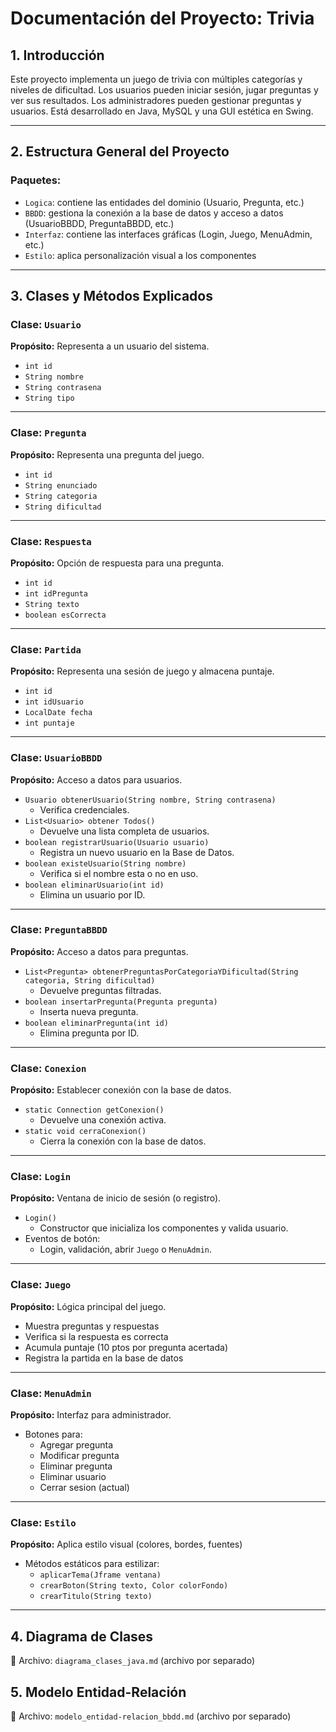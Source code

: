 
# Documentación del Proyecto: Trivia

## 1. Introducción
Este proyecto implementa un juego de trivia con múltiples categorías y niveles de dificultad. Los usuarios pueden iniciar sesión, jugar preguntas y ver sus resultados. Los administradores pueden gestionar preguntas y usuarios. Está desarrollado en Java, MySQL y una GUI estética en Swing.

---

## 2. Estructura General del Proyecto

### Paquetes:
- `Logica`: contiene las entidades del dominio (Usuario, Pregunta, etc.)
- `BBDD`: gestiona la conexión a la base de datos y acceso a datos (UsuarioBBDD, PreguntaBBDD, etc.)
- `Interfaz`: contiene las interfaces gráficas (Login, Juego, MenuAdmin, etc.)
- `Estilo`: aplica personalización visual a los componentes

---

## 3. Clases y Métodos Explicados

### Clase: `Usuario`
**Propósito:** Representa a un usuario del sistema.

- `int id`
- `String nombre`
- `String contrasena`
- `String tipo`

---

### Clase: `Pregunta`
**Propósito:** Representa una pregunta del juego.

- `int id`
- `String enunciado`
- `String categoria`
- `String dificultad`

---

### Clase: `Respuesta`
**Propósito:** Opción de respuesta para una pregunta.

- `int id`
- `int idPregunta`
- `String texto`
- `boolean esCorrecta`

---

### Clase: `Partida`
**Propósito:** Representa una sesión de juego y almacena puntaje.

- `int id`
- `int idUsuario`
- `LocalDate fecha`
- `int puntaje`

---

### Clase: `UsuarioBBDD`
**Propósito:** Acceso a datos para usuarios.

- `Usuario obtenerUsuario(String nombre, String contrasena)`
    - Verifica credenciales.
- `List<Usuario> obtener Todos()`
    - Devuelve una lista completa de usuarios.
- `boolean registrarUsuario(Usuario usuario)`
    - Registra un nuevo usuario en la Base de Datos.
- `boolean existeUsuario(String nombre)`
    - Verifica si el nombre esta o no en uso.
- `boolean eliminarUsuario(int id)`
    - Elimina un usuario por ID.

---

### Clase: `PreguntaBBDD`
**Propósito:** Acceso a datos para preguntas.

- `List<Pregunta> obtenerPreguntasPorCategoriaYDificultad(String categoria, String dificultad)`
    - Devuelve preguntas filtradas.
- `boolean insertarPregunta(Pregunta pregunta)`
    - Inserta nueva pregunta.
- `boolean eliminarPregunta(int id)`
    - Elimina pregunta por ID.

---

### Clase: `Conexion`
**Propósito:** Establecer conexión con la base de datos.

- `static Connection getConexion()`
    - Devuelve una conexión activa.
- `static void cerraConexion()`
    - Cierra la conexión con la base de datos.

---

### Clase: `Login`
**Propósito:** Ventana de inicio de sesión (o registro).

- `Login()`
    - Constructor que inicializa los componentes y valida usuario.
- Eventos de botón:
    - Login, validación, abrir `Juego` o `MenuAdmin`.

---

### Clase: `Juego`
**Propósito:** Lógica principal del juego.

- Muestra preguntas y respuestas
- Verifica si la respuesta es correcta
- Acumula puntaje (10 ptos por pregunta acertada)
- Registra la partida en la base de datos

---

### Clase: `MenuAdmin`
**Propósito:** Interfaz para administrador.

- Botones para:
    - Agregar pregunta
    - Modificar pregunta
    - Eliminar pregunta
    - Eliminar usuario
    - Cerrar sesion (actual)

---

### Clase: `Estilo`
**Propósito:** Aplica estilo visual (colores, bordes, fuentes)

- Métodos estáticos para estilizar:
    - `aplicarTema(Jframe ventana)`
    - `crearBoton(String texto, Color colorFondo)`
    - `crearTitulo(String texto)`

---

## 4. Diagrama de Clases
📎 Archivo: `diagrama_clases_java.md` (archivo por separado)

## 5. Modelo Entidad-Relación
📎 Archivo: `modelo_entidad-relacion_bbdd.md` (archivo por separado)
